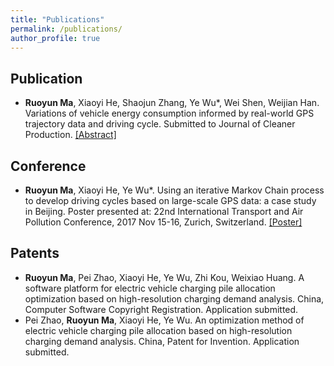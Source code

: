 ```yaml
---
title: "Publications"
permalink: /publications/
author_profile: true
---
```


**Publication**
-----
* **Ruoyun Ma**, Xiaoyi He, Shaojun Zhang, Ye Wu*, Wei Shen, Weijian Han. Variations of vehicle energy consumption informed by real-world GPS trajectory data and driving cycle. Submitted to Journal of Cleaner Production. [[Abstract]](../files/paperAbstract.pdf)

**Conference**
-----
* **Ruoyun Ma**, Xiaoyi He, Ye Wu*.  Using an iterative Markov Chain process to develop driving cycles based on large-scale GPS data: a case study in Beijing. Poster presented at: 22nd International Transport and Air Pollution Conference, 2017 Nov 15-16, Zurich, Switzerland. [[Poster]](../files/TAPposter－MRY4.0.pdf)

**Patents**
-----
* **Ruoyun Ma**, Pei Zhao, Xiaoyi He, Ye Wu, Zhi Kou, Weixiao Huang. A software platform for electric vehicle charging pile allocation optimization based on high-resolution charging demand analysis. China, Computer Software Copyright Registration. Application submitted.
* Pei Zhao, **Ruoyun Ma**, Xiaoyi He, Ye Wu. An optimization method of electric vehicle charging pile allocation based on high-resolution charging demand analysis. China, Patent for Invention. Application submitted.
